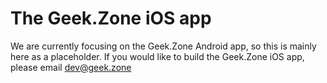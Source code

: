 # The Geek.Zone iOS app

We are currently focusing on the Geek.Zone Android app, so this is mainly here as a placeholder. If you would like to build the Geek.Zone iOS app, please email dev@geek.zone
